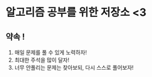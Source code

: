 # 알고리즘 공부를 위한 저장소 <3

## 약속 !

1. 매일 문제를 풀 수 있게 노력하자!
2. 최대한 주석을 많이 달자!
3. 너무 안풀리는 문제는 찾아보되, 다시 스스로 풀어보자!
